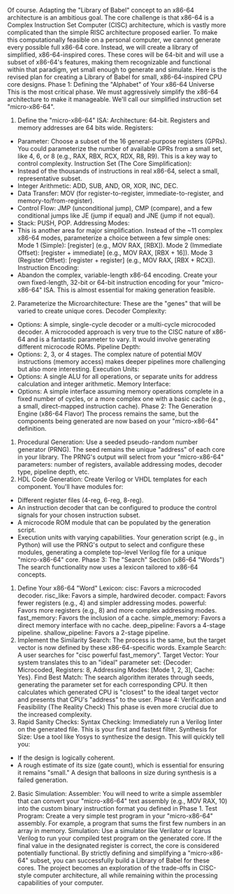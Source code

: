 Of course. Adapting the "Library of Babel" concept to an x86-64 architecture is an ambitious goal. The core challenge is that x86-64 is a Complex Instruction Set Computer (CISC) architecture, which is vastly more complicated than the simple RISC architecture proposed earlier.
To make this computationally feasible on a personal computer, we cannot generate every possible full x86-64 core. Instead, we will create a library of simplified, x86-64-inspired cores. These cores will be 64-bit and will use a subset of x86-64's features, making them recognizable and functional within that paradigm, yet small enough to generate and simulate.
Here is the revised plan for creating a Library of Babel for small, x86-64-inspired CPU core designs.
Phase 1: Defining the "Alphabet" of Your x86-64 Universe
This is the most critical phase. We must aggressively simplify the x86-64 architecture to make it manageable. We'll call our simplified instruction set "micro-x86-64".
1. Define the "micro-x86-64" ISA:
Architecture: 64-bit. Registers and memory addresses are 64 bits wide.
Registers:
* Parameter: Choose a subset of the 16 general-purpose registers (GPRs). You could parameterize the number of available GPRs from a small set, like 4, 6, or 8 (e.g., RAX, RBX, RCX, RDX, R8, R9). This is a key way to control complexity.
Instruction Set (The Core Simplification):
* Instead of the thousands of instructions in real x86-64, select a small, representative subset.
* Integer Arithmetic: ADD, SUB, AND, OR, XOR, INC, DEC.
* Data Transfer: MOV (for register-to-register, immediate-to-register, and memory-to/from-register).
* Control Flow: JMP (unconditional jump), CMP (compare), and a few conditional jumps like JE (jump if equal) and JNE (jump if not equal).
* Stack: PUSH, POP.
Addressing Modes:
* This is another area for major simplification. Instead of the ~11 complex x86-64 modes, parameterize a choice between a few simple ones:
Mode 1 (Simple): [register] (e.g., MOV RAX, [RBX]).
Mode 2 (Immediate Offset): [register + immediate] (e.g., MOV RAX, [RBX + 16]).
Mode 3 (Register Offset): [register + register] (e.g., MOV RAX, [RBX + RCX]).
Instruction Encoding:
* Abandon the complex, variable-length x86-64 encoding. Create your own fixed-length, 32-bit or 64-bit instruction encoding for your "micro-x86-64" ISA. This is almost essential for making generation feasible.
2. Parameterize the Microarchitecture:
These are the "genes" that will be varied to create unique cores.
Decoder Complexity:
* Options: A simple, single-cycle decoder or a multi-cycle microcoded decoder. A microcoded approach is very true to the CISC nature of x86-64 and is a fantastic parameter to vary. It would involve generating different microcode ROMs.
Pipeline Depth:
* Options: 2, 3, or 4 stages. The complex nature of potential MOV instructions (memory access) makes deeper pipelines more challenging but also more interesting.
Execution Units:
* Options: A single ALU for all operations, or separate units for address calculation and integer arithmetic.
Memory Interface:
* Options: A simple interface assuming memory operations complete in a fixed number of cycles, or a more complex one with a basic cache (e.g., a small, direct-mapped instruction cache).
Phase 2: The Generation Engine (x86-64 Flavor)
The process remains the same, but the components being generated are now based on your "micro-x86-64" definition.
1. Procedural Generation:
Use a seeded pseudo-random number generator (PRNG). The seed remains the unique "address" of each core in your library.
The PRNG's output will select from your "micro-x86-64" parameters: number of registers, available addressing modes, decoder type, pipeline depth, etc.
2. HDL Code Generation:
Create Verilog or VHDL templates for each component. You'll have modules for:
* Different register files (4-reg, 6-reg, 8-reg).
* An instruction decoder that can be configured to produce the control signals for your chosen instruction subset.
* A microcode ROM module that can be populated by the generation script.
* Execution units with varying capabilities.
Your generation script (e.g., in Python) will use the PRNG's output to select and configure these modules, generating a complete top-level Verilog file for a unique "micro-x86-64" core.
Phase 3: The "Search" Section (x86-64 "Words")
The search functionality now uses a lexicon tailored to x86-64 concepts.
1. Define Your x86-64 "Word" Lexicon:
cisc: Favors a microcoded decoder.
risc_like: Favors a simple, hardwired decoder.
compact: Favors fewer registers (e.g., 4) and simpler addressing modes.
powerful: Favors more registers (e.g., 8) and more complex addressing modes.
fast_memory: Favors the inclusion of a cache.
simple_memory: Favors a direct memory interface with no cache.
deep_pipeline: Favors a 4-stage pipeline.
shallow_pipeline: Favors a 2-stage pipeline.
2. Implement the Similarity Search:
The process is the same, but the target vector is now defined by these x86-64-specific words.
Example Search: A user searches for "cisc powerful fast_memory".
Target Vector: Your system translates this to an "ideal" parameter set: {Decoder: Microcoded, Registers: 8, Addressing Modes: [Mode 1, 2, 3], Cache: Yes}.
Find Best Match: The search algorithm iterates through seeds, generating the parameter set for each corresponding CPU. It then calculates which generated CPU is "closest" to the ideal target vector and presents that CPU's "address" to the user.
Phase 4: Verification and Feasibility (The Reality Check)
This phase is even more crucial due to the increased complexity.
1. Rapid Sanity Checks:
Syntax Checking: Immediately run a Verilog linter on the generated file. This is your first and fastest filter.
Synthesis for Size: Use a tool like Yosys to synthesize the design. This will quickly tell you:
* If the design is logically coherent.
* A rough estimate of its size (gate count), which is essential for ensuring it remains "small." A design that balloons in size during synthesis is a failed generation.
2. Basic Simulation:
Assembler: You will need to write a simple assembler that can convert your "micro-x86-64" text assembly (e.g., MOV RAX, 10) into the custom binary instruction format you defined in Phase 1.
Test Program: Create a very simple test program in your "micro-x86-64" assembly. For example, a program that sums the first few numbers in an array in memory.
Simulation: Use a simulator like Verilator or Icarus Verilog to run your compiled test program on the generated core. If the final value in the designated register is correct, the core is considered potentially functional.
By strictly defining and simplifying a "micro-x86-64" subset, you can successfully build a Library of Babel for these cores. The project becomes an exploration of the trade-offs in CISC-style computer architecture, all while remaining within the processing capabilities of your computer.